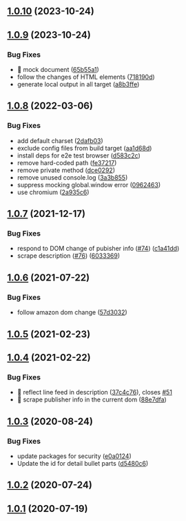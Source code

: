 ## [1.0.10](https://github.com/akihisa1210/amazon-bibliographic-information-to-scrapbox/compare/v1.0.9...v1.0.10) (2023-10-24)



## [1.0.9](https://github.com/akihisa1210/amazon-bibliographic-information-to-scrapbox/compare/v1.0.8...v1.0.9) (2023-10-24)


### Bug Fixes

* 🐛 mock document ([65b55a1](https://github.com/akihisa1210/amazon-bibliographic-information-to-scrapbox/commit/65b55a1e68a88309a36aeaa9c512c6bfcb6b857c))
* follow the changes of HTML elements ([718190d](https://github.com/akihisa1210/amazon-bibliographic-information-to-scrapbox/commit/718190d984bee7f9923a4828c7d31654a4845705))
* generate local output in all target ([a8b3ffe](https://github.com/akihisa1210/amazon-bibliographic-information-to-scrapbox/commit/a8b3ffed437779fab9876c53f647b35e2d80da0b))



## [1.0.8](https://github.com/akihisa1210/amazon-bibliographic-information-to-scrapbox/compare/v1.0.7...v1.0.8) (2022-03-06)


### Bug Fixes

* add default charset ([2dafb03](https://github.com/akihisa1210/amazon-bibliographic-information-to-scrapbox/commit/2dafb03749caa647869a04ea32ed734275dc6cf7))
* exclude config files from build target ([aa1d68d](https://github.com/akihisa1210/amazon-bibliographic-information-to-scrapbox/commit/aa1d68db44736d1a314965632f13a1a75a6731cf))
* install deps for e2e test browser ([d583c2c](https://github.com/akihisa1210/amazon-bibliographic-information-to-scrapbox/commit/d583c2c7a300e4077f95438fdf2c82d9da2e2547))
* remove hard-coded path ([fe37217](https://github.com/akihisa1210/amazon-bibliographic-information-to-scrapbox/commit/fe37217d8ec6143df7b19a1125411e8dde7195f9))
* remove private method ([dce0292](https://github.com/akihisa1210/amazon-bibliographic-information-to-scrapbox/commit/dce0292e91f2ad712b81a1868607e228a78a7836))
* remove unused console.log ([3a3b855](https://github.com/akihisa1210/amazon-bibliographic-information-to-scrapbox/commit/3a3b855519c13f51b206a2bd2bd768312be52e3a))
* suppress mocking global.window error ([0962463](https://github.com/akihisa1210/amazon-bibliographic-information-to-scrapbox/commit/0962463407db8dcf6d993723c891f22a666b412a))
* use chromium ([2a935c6](https://github.com/akihisa1210/amazon-bibliographic-information-to-scrapbox/commit/2a935c68bb95ca1f0fa697b5429d20d5d17d9a65))



## [1.0.7](https://github.com/akihisa1210/amazon-bibliographic-information-to-scrapbox/compare/v1.0.6...v1.0.7) (2021-12-17)


### Bug Fixes

* respond to DOM change of pubisher info ([#74](https://github.com/akihisa1210/amazon-bibliographic-information-to-scrapbox/issues/74)) ([c1a41dd](https://github.com/akihisa1210/amazon-bibliographic-information-to-scrapbox/commit/c1a41dde5c9f6502918c3b11171db44f465c0101))
* scrape description ([#76](https://github.com/akihisa1210/amazon-bibliographic-information-to-scrapbox/issues/76)) ([6033369](https://github.com/akihisa1210/amazon-bibliographic-information-to-scrapbox/commit/6033369a7048dd991543532e521e88b00275cd27))



## [1.0.6](https://github.com/akihisa1210/amazon-bibliographic-information-to-scrapbox/compare/v1.0.5...v1.0.6) (2021-07-22)


### Bug Fixes

* follow amazon dom change ([57d3032](https://github.com/akihisa1210/amazon-bibliographic-information-to-scrapbox/commit/57d3032edb3a82f6ce84280d9af9b4062fc58c31))



## [1.0.5](https://github.com/akihisa1210/amazon-bibliographic-information-to-scrapbox/compare/v1.0.4...v1.0.5) (2021-02-23)



## [1.0.4](https://github.com/akihisa1210/amazon-bibliographic-information-to-scrapbox/compare/v1.0.3...v1.0.4) (2021-02-22)


### Bug Fixes

* 🐛 reflect line feed in description ([37c4c76](https://github.com/akihisa1210/amazon-bibliographic-information-to-scrapbox/commit/37c4c76cddfa5eefe057b38fcf707bbdc43fc8d9)), closes [#51](https://github.com/akihisa1210/amazon-bibliographic-information-to-scrapbox/issues/51)
* 🐛 scrape publisher info in the current dom ([88e7dfa](https://github.com/akihisa1210/amazon-bibliographic-information-to-scrapbox/commit/88e7dfae42d12cdf74ae63033b66e32579c36dc4))



## [1.0.3](https://github.com/akihisa1210/amazon-bibliographic-information-to-scrapbox/compare/v1.0.2...v1.0.3) (2020-08-24)


### Bug Fixes

* update packages for security ([e0a0124](https://github.com/akihisa1210/amazon-bibliographic-information-to-scrapbox/commit/e0a0124be91d44d97d56cfce03701cfefca9d3ca))
* Update the id for detail bullet parts ([d5480c6](https://github.com/akihisa1210/amazon-bibliographic-information-to-scrapbox/commit/d5480c6c91660d09cff0b52509bf2d1dd133d374))



## [1.0.2](https://github.com/akihisa1210/amazon-bibliographic-information-to-scrapbox/compare/v1.0.1...v1.0.2) (2020-07-24)



## [1.0.1](https://github.com/akihisa1210/amazon-bibliographic-information-to-scrapbox/compare/v0.0.1...v1.0.1) (2020-07-19)



